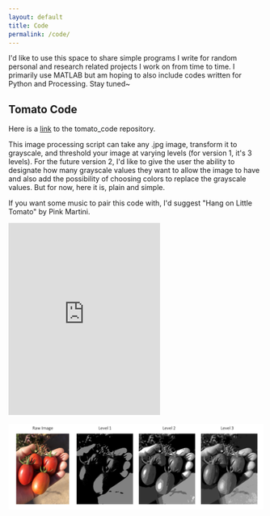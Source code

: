 ```yaml
---
layout: default
title: Code
permalink: /code/
---
```

I'd like to use this space to share simple programs I write for random personal and research related projects I work on from time to time. I primarily use MATLAB but am hoping to also include codes written for Python and Processing. Stay tuned~



## Tomato Code
Here is a [link](https://github.com/gracewhang/tomato_code) to the tomato_code repository.

This image processing script can take any .jpg image, transform it to grayscale, and threshold your image at varying levels (for version 1, it's 3 levels). For the future version 2, I'd like to give the user the ability to designate how many grayscale values they want to allow the image to have and also add the possibility of choosing colors to replace the grayscale values. But for now, here it is, plain and simple.

If you want some music to pair this code with, I'd suggest "Hang on Little Tomato" by Pink Martini.
<iframe src="https://open.spotify.com/embed/track/15ffrEHBHIbXWJcsGx402o" width="300" height="380" frameborder="0" allowtransparency="true" allow="encrypted-media"></iframe>

![Image description](/images/tomato_code.png)
